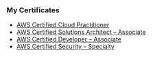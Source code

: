 ### My Certificates
- [AWS Certified Cloud Practitioner](https://www.credly.com/badges/81364f65-a068-45d2-951f-92b788c422ab/public_url)
- [AWS Certified Solutions Architect – Associate](https://www.credly.com/badges/aba40fa7-84bb-466c-add2-f92dce45cc1d/public_url)
- [AWS Certified Developer – Associate](https://www.credly.com/badges/4668a038-bb9c-4dd6-abaa-70e1778c9093/public_url)
- [AWS Certified Security – Specialty](https://www.credly.com/badges/2db00ae2-339f-4c2e-bc3d-4ed7fedcbacc/public_url)

